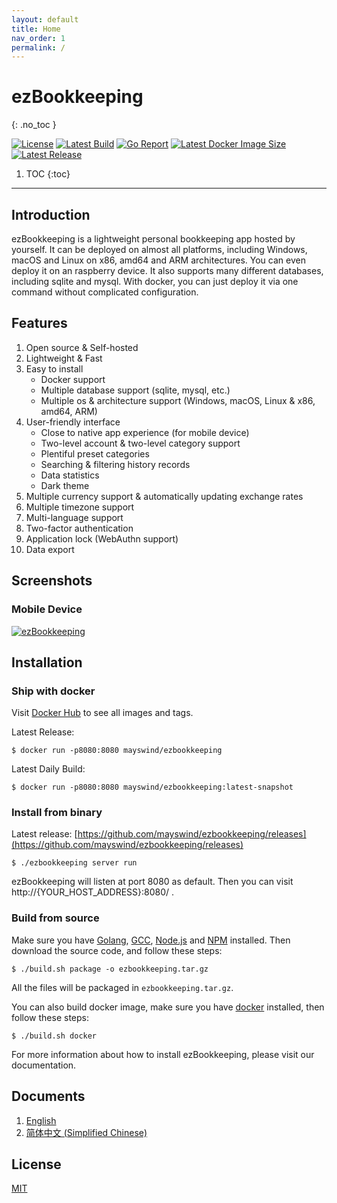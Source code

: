 ```yaml
---
layout: default
title: Home
nav_order: 1
permalink: /
---
```


# ezBookkeeping
{: .no_toc }

[![License](https://img.shields.io/badge/license-MIT-green.svg)](https://github.com/mayswind/ezbookkeeping/blob/master/LICENSE)
[![Latest Build](https://img.shields.io/github/workflow/status/mayswind/ezbookkeeping/Docker%20Release?style=flat)](https://github.com/mayswind/ezbookkeeping/actions)
[![Go Report](https://goreportcard.com/badge/github.com/mayswind/ezbookkeeping)](https://goreportcard.com/report/github.com/mayswind/ezbookkeeping)
[![Latest Docker Image Size](https://img.shields.io/docker/image-size/mayswind/ezbookkeeping.svg?style=flat)](https://hub.docker.com/r/mayswind/ezbookkeeping)
[![Latest Release](https://img.shields.io/github/release/mayswind/ezbookkeeping.svg?style=flat)](https://github.com/mayswind/ezbookkeeping/releases)

1. TOC
{:toc}

---

## Introduction
ezBookkeeping is a lightweight personal bookkeeping app hosted by yourself. It can be deployed on almost all platforms, including Windows, macOS and Linux on x86, amd64 and ARM architectures. You can even deploy it on an raspberry device. It also supports many different databases, including sqlite and mysql. With docker, you can just deploy it via one command without complicated configuration.

## Features
1. Open source & Self-hosted
2. Lightweight & Fast
3. Easy to install
    * Docker support
    * Multiple database support (sqlite, mysql, etc.)
    * Multiple os & architecture support (Windows, macOS, Linux & x86, amd64, ARM)
4. User-friendly interface
    * Close to native app experience (for mobile device)
    * Two-level account & two-level category support
    * Plentiful preset categories
    * Searching & filtering history records
    * Data statistics
    * Dark theme
5. Multiple currency support & automatically updating exchange rates
6. Multiple timezone support
7. Multi-language support
8. Two-factor authentication
9. Application lock (WebAuthn support)
10. Data export

## Screenshots
### Mobile Device
[![ezBookkeeping](https://raw.githubusercontent.com/wiki/mayswind/ezbookkeeping/img/en.png)](https://raw.githubusercontent.com/wiki/mayswind/ezbookkeeping/img/en.png)

## Installation
### Ship with docker
Visit [Docker Hub](https://hub.docker.com/r/mayswind/ezbookkeeping) to see all images and tags.

Latest Release:

    $ docker run -p8080:8080 mayswind/ezbookkeeping

Latest Daily Build:

    $ docker run -p8080:8080 mayswind/ezbookkeeping:latest-snapshot

### Install from binary
Latest release: [https://github.com/mayswind/ezbookkeeping/releases](https://github.com/mayswind/ezbookkeeping/releases)

    $ ./ezbookkeeping server run

ezBookkeeping will listen at port 8080 as default. Then you can visit http://{YOUR_HOST_ADDRESS}:8080/ .

### Build from source
Make sure you have [Golang](https://golang.org/), [GCC](http://gcc.gnu.org/), [Node.js](https://nodejs.org/) and [NPM](https://www.npmjs.com/) installed. Then download the source code, and follow these steps:

    $ ./build.sh package -o ezbookkeeping.tar.gz

All the files will be packaged in `ezbookkeeping.tar.gz`.

You can also build docker image, make sure you have [docker](https://www.docker.com/) installed, then follow these steps:

    $ ./build.sh docker

For more information about how to install ezBookkeeping, please visit our documentation.

## Documents
1. [English](/)
1. [简体中文 (Simplified Chinese)](/zh_Hans)

## License
[MIT](https://github.com/mayswind/ezbookkeeping/blob/master/LICENSE)
